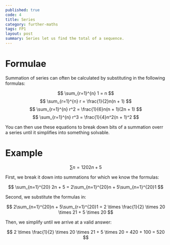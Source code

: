 ```yaml
---
published: true
code: 4
title: Series
category: further-maths
tags: FP1
layout: post
summary: Series let us find the total of a sequence.
---
```


# Formulae

Summation of series can often be calculated by substituting in the following formulas:

$$ \sum_{r=1}^{n} 1 = n $$
$$ \sum_{r=1}^{n} r = \frac{1}{2}n(n + 1) $$
$$ \sum_{r=1}^{n} r^2 = \frac{1}{6}n(n + 1)(2n + 1) $$
$$ \sum_{r=1}^{n} r^3 = \frac{1}{4}n^2(n + 1)^2 $$

You can then use these equations to break down bits of a summation overr a series until it simplifies into something solvable.

# Example

$$ \sum{n=1}{20} 2n + 5 $$

First, we break it down into summations for which we know the formulas:

$$ \sum_{n=1}^{20} 2n + 5 = 2\sum_{n=1}^{20}n + 5\sum_{n=1}^{20}1 $$

Second, we substitute the formulas in:

$$ 2\sum_{n=1}^{20}n + 5\sum_{r=1}^{20}1 = 2 \times \frac{1}{2} \times 20 \times 21 + 5 \times 20  $$

Then, we simplify until we arrive at a valid answer:

$$ 2 \times \frac{1}{2} \times 20 \times 21 + 5 \times 20 = 420 + 100 = 520 $$
